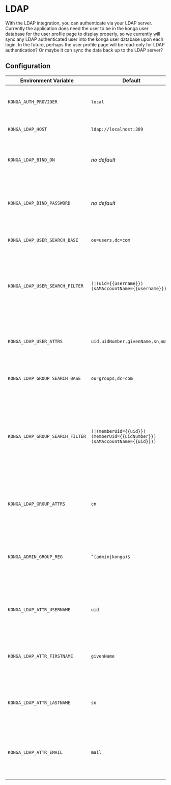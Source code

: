 # LDAP

With the LDAP integration, you can authenticate via your LDAP server. Currently the application does need the user to be in the konga user database for the user profile page to display properly, so we currently will sync any LDAP authenticated user into the konga user database upon each login. In the future, perhaps the user profile page will be read-only for LDAP authentication? Or maybe it can sync the data back up to the LDAP server?

## Configuration

| Environment Variable | Default | Description |
| --- | --- | --- |
| `KONGA_AUTH_PROVIDER` | `local` | **Set this to `ldap` to switch auth provider to LDAP** |
| `KONGA_LDAP_HOST` | `ldap://localhost:389` | The location of the LDAP server |
| `KONGA_LDAP_BIND_DN` | *no default* | The DN that the konga should use to login to LDAP to search users |
| `KONGA_LDAP_BIND_PASSWORD` | *no default* | The password for the user konga will use to search for users |
| `KONGA_LDAP_USER_SEARCH_BASE` | `ou=users,dc=com` | The base DN used to search for users |
| `KONGA_LDAP_USER_SEARCH_FILTER` | `(\|(uid={{username}})(sAMAccountName={{username}}))` | The filter expression used to search for users. Use `{{username}}` where you expect the username to be. |
| `KONGA_LDAP_USER_ATTRS` | `uid,uidNumber,givenName,sn,mail` | Comma separated list of attributes to pull from the LDAP server for users |
| `KONGA_LDAP_GROUP_SEARCH_BASE` | `ou=groups,dc=com` | The base DN used to search for groups |
| `KONGA_LDAP_GROUP_SEARCH_FILTER` | `(\|(memberUid={{uid}})(memberUid={{uidNumber}})(sAMAccountName={{uid}}))` | The filter expression used to search for groups. Use `{{some-attr}}` where you expect a user attribute to be or `{{dn}}` for the user `dn`. |
| `KONGA_LDAP_GROUP_ATTRS` | `cn` | Comma separated list of attributes to pull from the LDAP server for groups |
| `KONGA_ADMIN_GROUP_REG` | `^(admin\|konga)$` | Regular expression used to determine if a group should be considered as an admin user |
| `KONGA_LDAP_ATTR_USERNAME` | `uid` | LDAP attribute name that should be used as the konga username |
| `KONGA_LDAP_ATTR_FIRSTNAME` | `givenName` | LDAP attribute name that should be used as the konga user's first name |
| `KONGA_LDAP_ATTR_LASTNAME` | `sn` | LDAP attribute name that should be used as the konga user's last name |
| `KONGA_LDAP_ATTR_EMAIL` | `mail` | LDAP attribute name that should be used as the konga user's email address |
